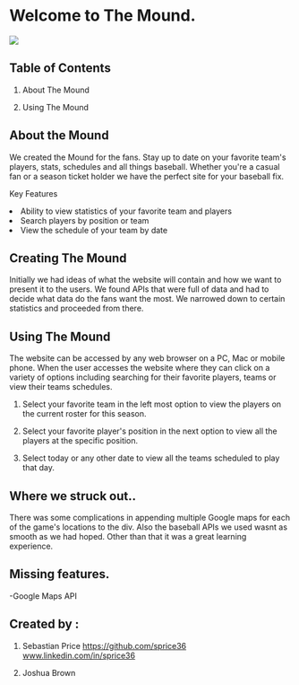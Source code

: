 # Welcome to The Mound. 
 
<img src= 'https://i.pinimg.com/originals/5d/70/be/5d70be9a2975b05d242d5490dd8b6801.jpg'>

## Table of Contents

1. About The Mound

2. Using The Mound 

## About the Mound
 
We created the Mound for the fans. Stay up to date on your favorite team's players, stats, 
schedules and all things baseball. Whether you're a casual fan or a season ticket holder we 
have the perfect site for your baseball fix.

Key Features

<li> Ability to view statistics of your favorite team and players </li>
<li> Search players by position or team </li>
<li> View the schedule of your team by date </li>

## Creating The Mound

Initially we had ideas of what the website will contain and how we want to present it to the users. We found
APIs that were full of data and had to decide what data do the fans want the most. We narrowed down to 
certain statistics and proceeded from there.  

## Using The Mound

The website can be accessed by any web browser on a PC, Mac or mobile phone. When the user accesses
the website where they can click on a variety of options including searching for their
favorite players, teams or view their teams schedules.

1. Select your favorite team in the left most option to view the players on the current roster for this season. 

2. Select your favorite player's position in the next option to view all the players at the specific position.

3. Select today or any other date to view all the teams scheduled to play that day.

## Where we struck out..
There was some complications in appending multiple Google maps for each of the game's 
locations to the div. Also the baseball APIs we used wasnt as smooth as we had hoped. 
Other than that it was a great learning experience.

## Missing features.
-Google Maps API

## Created by : 
1. Sebastian Price    <a href="https://github.com/sprice36">https://github.com/sprice36</a>    
<a href="https://www.linkedin.com/in/sprice36">www.linkedin.com/in/sprice36</a>

2. Joshua Brown 




 
